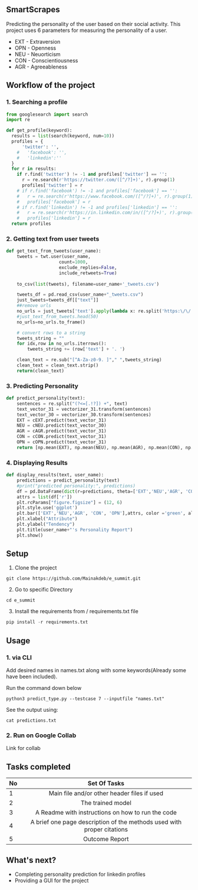 ## SmartScrapes
Predicting the personality of the user based on their social activity. This project uses 6 parameters for measuring the personality of a user.
- EXT - Extraversion
- OPN - Openness
- NEU - Neuorticism
- CON - Conscientiousness
- AGR - Agreeableness

## Workflow of the project ##
### 1. Searching a profile ###

``` python
from googlesearch import search
import re

def get_profile(keyword):
  results = list(search(keyword, num=10))
  profiles = {
      'twitter': '',
    #   'facebook': '',
    #   'linkedin':''
  }
  for r in results:
    if r.find('twitter') != -1 and profiles['twitter'] == '':
      r = re.search(r'https://twitter.com/([^/?]+)', r).group(1)
      profiles['twitter'] = r
    # if r.find('facebook') != -1 and profiles['facebook'] == '':
    #   r = re.search(r'https://www.facebook.com/([^/?]+)', r).group(1)
    #   profiles['facebook'] = r
    # if r.find('linkedin') != -1 and profiles['linkedin'] == '':
    #   r = re.search(r'https://in.linkedin.com/in/([^/?]+)', r).group(1)
    #   profiles['linkedin'] = r
  return profiles
```
### 2. Getting text from user tweets ###
``` python
def get_text_from_tweets(user_name):
    tweets = twt.user(user_name, 
                    count=1000, 
                    exclude_replies=False, 
                    include_retweets=True)
        
    to_csv(list(tweets), filename=user_name+'_tweets.csv')

    tweets_df = pd.read_csv(user_name+"_tweets.csv")
    just_tweets=tweets_df[["text"]]
    ##remove urls 
    no_urls = just_tweets['text'].apply(lambda x: re.split('https:\/\/.*', str(x))[0])
    #just_text_from_tweets.head(50)
    no_urls=no_urls.to_frame()

    # convert rows to a string
    tweets_string = ""
    for idx,row in no_urls.iterrows():
        tweets_string += (row['text'] + '. ')

    clean_text = re.sub("[^A-Za-z0-9. ]"," ",tweets_string)
    clean_text = clean_text.strip()
    return(clean_text)
```
### 3. Predicting Personality ###
``` python
def predict_personality(text):
    sentences = re.split("(?<=[.!?]) +", text)
    text_vector_31 = vectorizer_31.transform(sentences)
    text_vector_30 = vectorizer_30.transform(sentences)
    EXT = cEXT.predict(text_vector_31)
    NEU = cNEU.predict(text_vector_30)
    AGR = cAGR.predict(text_vector_31)
    CON = cCON.predict(text_vector_31)
    OPN = cOPN.predict(text_vector_31)
    return [np.mean(EXT), np.mean(NEU), np.mean(AGR), np.mean(CON), np.mean(OPN)]
```
### 4. Displaying Results ###
``` python
def display_results(text, user_name):
    predictions = predict_personality(text)
    #print("predicted personality:", predictions)
    df = pd.DataFrame(dict(r=predictions, theta=['EXT','NEU','AGR', 'CON', 'OPN']))
    attrs = list(df['r'])
    plt.rcParams["figure.figsize"] = (12, 6)
    plt.style.use('ggplot')
    plt.bar(['EXT','NEU','AGR', 'CON', 'OPN'],attrs, color ='green', alpha=0.5)
    plt.xlabel("Attribute")
    plt.ylabel("Tendency")
    plt.title(user_name+"'s Personality Report")
    plt.show()
```
## Setup ##
1. Clone the project
```
git clone https://github.com/Mainakdeb/e_summit.git
```
2. Go to specific Directory 
```
cd e_summit
```
3. Install the requirements from / requirements.txt file
``` python
pip install -r requirements.txt
```
## Usage ##
### 1.  via CLI ###  

   Add desired names in names.txt along with some keywords(Already some have been included).
   
   Run the command down below  
   
   ```
   python3 predict_type.py --testcase 7 --inputfile "names.txt"
   ```
   See the output using:
   ```
   cat predictions.txt
   ```
### 2. Run on Google Collab ###
   Link for collab
## Tasks completed ##
|No | Set Of Tasks   
| --|:---------------------------------------------------------------------------:|
| 1 | Main file and/or other header files if used | 
| 2 | The trained model |                                             
| 3 | A Readme with instructions on how to run the code | 
| 4 | A brief one page description of the methods used with proper citations |
| 5 | Outcome Report |


## What's next? ##
- Completing personality prediction for linkedin profiles
- Providing a GUI for the project 
